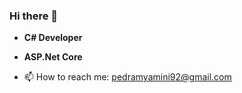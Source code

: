 ### Hi there 👋

- **C# Developer**
- **ASP.Net Core**

- 📫 How to reach me: pedramyamini92@gmail.com

<!--
**pedramyamini/pedramyamini** is a ✨ _special_ ✨ repository because its `README.md` (this file) appears on your GitHub profile.

```C#
public void Main(string args)
{
    return;
}
```

Here are some ideas to get you started:

- 🔭 I’m currently working on ...
- 🌱 I’m currently learning ...
- 👯 I’m looking to collaborate on ...
- 🤔 I’m looking for help with ...
- 💬 Ask me about ...
- 📫 How to reach me: ...
- 😄 Pronouns: ...
- ⚡ Fun fact: ...
-->
